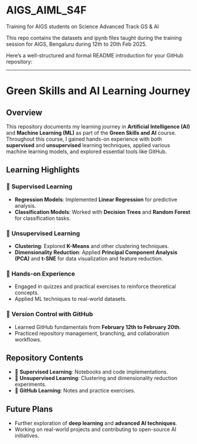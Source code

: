 # AIGS_AIML_S4F
Training for AIGS students on Science Advanced Track GS &amp; AI

This repo contains the datasets and ipynb files taught during the training session for AIGS, Bengaluru during 12th to 20th Feb 2025. 

Here’s a well-structured and formal README introduction for your GitHub repository:  

---

# Green Skills and AI Learning Journey  

## Overview  

This repository documents my learning journey in **Artificial Intelligence (AI)** and **Machine Learning (ML)** as part of the **Green Skills and AI** course. Throughout this course, I gained hands-on experience with both **supervised** and **unsupervised** learning techniques, applied various machine learning models, and explored essential tools like GitHub.  

## Learning Highlights  

### 🔹 **Supervised Learning**  
- **Regression Models**: Implemented **Linear Regression** for predictive analysis.  
- **Classification Models**: Worked with **Decision Trees** and **Random Forest** for classification tasks.  

### 🔹 **Unsupervised Learning**  
- **Clustering**: Explored **K-Means** and other clustering techniques.  
- **Dimensionality Reduction**: Applied **Principal Component Analysis (PCA)** and **t-SNE** for data visualization and feature reduction.  

### 🔹 **Hands-on Experience**  
- Engaged in quizzes and practical exercises to reinforce theoretical concepts.  
- Applied ML techniques to real-world datasets.  

### 🔹 **Version Control with GitHub**  
- Learned GitHub fundamentals from **February 12th to February 20th**.  
- Practiced repository management, branching, and collaboration workflows.  

## Repository Contents  
- 📂 **Supervised Learning**: Notebooks and code implementations.  
- 📂 **Unsupervised Learning**: Clustering and dimensionality reduction experiments.  
- 📂 **GitHub Learning**: Notes and practice exercises.  

## Future Plans  
- Further exploration of **deep learning** and **advanced AI techniques**.  
- Working on real-world projects and contributing to open-source AI initiatives.  
